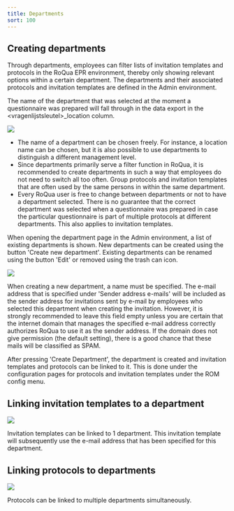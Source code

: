 ```yaml
---
title: Departments
sort: 100
---
```


## Creating departments

Through departments, employees can filter lists of invitation templates and protocols in the RoQua EPR environment, thereby only showing relevant options within a certain department.
The departments and their associated protocols and invitation templates are defined in the Admin environment.

The name of the department that was selected at the moment a questionnaire was prepared will fall through in the data export in the \<vragenlijstsleutel\>_location column.

<img src="/assets/images/screenshots/admin_team_index.png" />

<ul class="hints">
  <li>The name of a department can be chosen freely. For instance, a location name can be chosen, but it is also possible to use departments to distinguish a different management level.</li>
  <li>Since departments primarily serve a filter function in RoQua, it is recommended to create departments in such a way that employees do not need to switch all too often. Group protocols and invitation templates that are often used by the same persons in within the same department.</li>
  <li>Every RoQua user is free to change between departments or not to have a department selected. There is no guarantee that the correct department was selected when a questionnaire was prepared in case the particular questionnaire is part of multiple protocols at different departments. This also applies to invitation templates.</li>
</ul>

When opening the department page in the Admin environment, a list of existing departments is shown. New departments can be created using the button 'Create new department'. Existing departments can be renamed using the button 'Edit' or removed using the trash can icon.

<img src="/assets/images/screenshots/admin_team_new.png" />

When creating a new department, a name must be specified. The e-mail address that is specified under 'Sender address e-mails' will be included as the sender address for invitations sent by e-mail by employees who selected this department when creating the invitation. However, it is strongly recommended to leave this field empty unless you are certain that the internet domain that manages the specified e-mail address correctly authorizes RoQua to use it as the sender address. If the domain does not give permission (the default setting), there is a good chance that these mails will be classified as SPAM.

After pressing 'Create Department', the department is created and invitation templates and protocols can be linked to it. This is done under the configuration pages for protocols and invitation templates under the ROM config menu.

## Linking invitation templates to a department

<img src="/assets/images/screenshots/admin_team_invitation_template.png" />

Invitation templates can be linked to 1 department. This invitation template will subsequently use the e-mail address that has been specified for this department.

## Linking protocols to departments

<img src="/assets/images/screenshots/admin_team_protocol.png" />

Protocols can be linked to multiple departments simultaneously.
